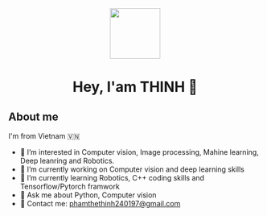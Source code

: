 <div id="header" align="center">
  <img src="https://media.giphy.com/media/M9gbBd9nbDrOTu1Mqx/giphy.gif" width="100"/>
</div>


<h1   font-size= 1px  align="center">
 Hey, I'am THINH 👋 
</h1>

## About me
I'm from Vietnam 🇻🇳 
- 👯 I’m interested in Computer vision, Image processing, Mahine learning, Deep leanring and Robotics. 
- 🔭 I’m currently working on Computer vision and deep learning skills
- 🌱 I’m currently learning Robotics, C++ coding skills and Tensorflow/Pytorch framwork
- 💬 Ask me about Python, Computer vision
- 📧 Contact me: phamthethinh240197@gmail.com
